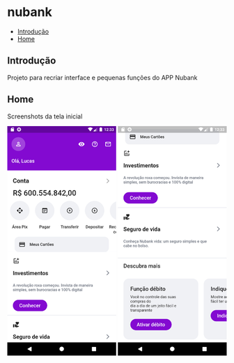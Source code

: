 # nubank

* [Introdução](#Introdução)
* [Home](#Home)

## Introdução

Projeto para recriar interface e pequenas funções do APP Nubank

## Home

Screenshots da tela inicial

  <img src="/screenshots/home1.png" width="250" />
  <img src="/screenshots/home2.png" width="250" />
